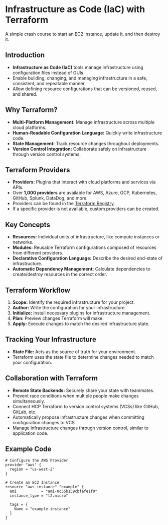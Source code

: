 # Infrastructure as Code (IaC) with Terraform

A simple crash course to start an EC2 instance, update it, and then destroy it.

## Introduction

- **Infrastructure as Code (IaC)** tools manage infrastructure using configuration files instead of GUIs.
- Enable building, changing, and managing infrastructure in a safe, consistent, and repeatable manner.
- Allow defining resource configurations that can be versioned, reused, and shared.

## Why Terraform?

- **Multi-Platform Management:** Manage infrastructure across multiple cloud platforms.
- **Human-Readable Configuration Language:** Quickly write infrastructure code.
- **State Management:** Track resource changes throughout deployments.
- **Version Control Integration:** Collaborate safely on infrastructure through version control systems.

## Terraform Providers

- **Providers:** Plugins that interact with cloud platforms and services via APIs.
- Over **1,000 providers** are available for AWS, Azure, GCP, Kubernetes, GitHub, Splunk, DataDog, and more.
- Providers can be found in the [Terraform Registry](https://registry.terraform.io/).
- If a specific provider is not available, custom providers can be created.

## Key Concepts

- **Resources:** Individual units of infrastructure, like compute instances or networks.
- **Modules:** Reusable Terraform configurations composed of resources from different providers.
- **Declarative Configuration Language:** Describe the desired end-state of infrastructure.
- **Automatic Dependency Management:** Calculate dependencies to create/destroy resources in the correct order.

## Terraform Workflow

1. **Scope:** Identify the required infrastructure for your project.
2. **Author:** Write the configuration for your infrastructure.
3. **Initialize:** Install necessary plugins for infrastructure management.
4. **Plan:** Preview changes Terraform will make.
5. **Apply:** Execute changes to match the desired infrastructure state.

## Tracking Your Infrastructure

- **State File:** Acts as the source of truth for your environment.
- Terraform uses the state file to determine changes needed to match your configuration.

## Collaboration with Terraform

- **Remote State Backends:** Securely share your state with teammates.
- Prevent race conditions when multiple people make changes simultaneously.
- Connect HCP Terraform to version control systems (VCSs) like GitHub, GitLab, etc.
- Automatically propose infrastructure changes when committing configuration changes to VCS.
- Manage infrastructure changes through version control, similar to application code.

## Example Code

```hcl
# Configure the AWS Provider
provider "aws" {
  region = "us-west-2"
}

# Create an EC2 Instance
resource "aws_instance" "example" {
  ami           = "ami-0c55b159cbfafe1f0"
  instance_type = "t2.micro"

  tags = {
    Name = "example-instance"
  }
}
```